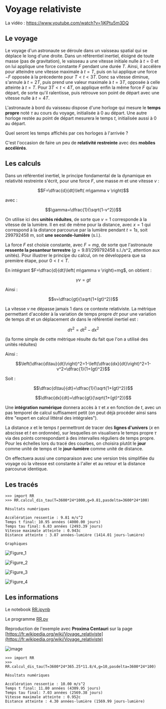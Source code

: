 # Voyage relativiste

La vidéo : https://www.youtube.com/watch?v=1jKPtu5m3DQ

## Le voyage

Le voyage d'un astronaute se déroule dans un vaisseau spatial qui se déplace le long d'une droite. Dans un référentiel inertiel, éloigné de toute masse (pas de gravitation), le vaisseau a une vitesse initiale nulle à $t=0$ et on lui applique une force constante $F$ pendant une durée $T$. Ainsi, il accélère pour atteindre une vitesse maximale à $t=T$, puis on lui applique une force $-F$ opposée à la précedente pour $T<t<3T$. Donc sa vitesse diminue, s'annule à $t=2T$, puis prend une valeur maximale à $t=3T$, opposée à celle atteinte à $t=T$. Pour $3T<t<4T$, on applique enfin la même force $F$ qu'au départ, de sorte qu'il ralentisse, puis retrouve son point de départ avec une vitesse nulle à $t=4T$.

L'astronaute à bord du vaisseau dispose d'une horloge qui mesure le **temps propre** noté $\tau$ au cours du voyage, initialisée à $0$ au départ. Une autre horloge restée au point de départ mesurera le temps $t$, initialisée aussi à $0$ au départ.

Quel seront les temps affichés par ces horloges à l'arrivée ?

C'est l'occasion de faire un peu de **relativité restreinte** avec des **mobiles accélérés**.

## Les calculs

Dans un référentiel inertiel, le principe fondamental de la dynamique en relativité restreinte s'écrit, pour une force $F$, une masse $m$ et une vitesse $v$ :

$$F=\dfrac{d}{dt}\left( m\gamma v \right)$$

avec :

$$\gamma=\dfrac{1}{\sqrt{1-v^2}}$$

On utilise ici des **unités réduites**, de sorte que $v=1$ corresponde à la vitesse de la lumière. Il en est de même pour la distance, avec $x=1$ qui correspond à la distance parcourue par la lumière pendant $t=1s$, soit $299792458$ m, soit **une seconde-lumière** (s.l.).

La force $F$ est choisie constante, avec $F=mg$, de sorte que l'astronaute **ressente la pesanteur terrestre** ($g=9.81/299792458$ s.l./s^2, attention aux unités). Pour illustrer le principe du calcul, on ne développera que sa première étape, pour $0<t<T$.

En intégrant $F=\dfrac{d}{dt}\left( m\gamma v \right)=mg$, on obtient :

$$\gamma v=gt$$

Ainsi :

$$v=\dfrac{gt}{\sqrt{1+(gt)^2}}$$

La vitesse $v$ ne dépasse jamais $1$ dans ce contexte relativiste. La métrique permettant d'accéder à la variation de temps propre $d\tau$ pour une variation de temps $dt$ et un déplacement $dx$ dans le référentiel inertiel est :

$$d\tau^2=dt^2-dx^2$$

(la forme simple de cette métrique résulte du fait que l'on a utilisé des unités réduites)

Ainsi :

$$\left(\dfrac{d\tau}{dt}\right)^2=1-\left(\dfrac{dx}{dt}\right)^2=1-v^2=\dfrac{1}{1+(gt)^2}$$

Soit :

$$\dfrac{d\tau}{dt}=\dfrac{1}{\sqrt{1+(gt)^2}}$$

$$\dfrac{dx}{dt}=\dfrac{gt}{\sqrt{1+(gt)^2}}$$

Une **intégration numérique** donnera accès à $\tau$ et $x$ en fonction de $t$, avec un pas temporel de calcul suffisament petit (on peut déjà procéder ainsi sans être "expert en calcul littéral des intégrales").

La distance $x$ et le temps $t$ permettront de tracer des **lignes d'univers** ($x$ en abscisse et $t$ en ordonnée), sur lesquelles on visualisera le temps propre $\tau$ via des points correspondant à des intervalles réguliers de temps propre. Pour les échelles lors du tracé des courbes, on choisira plutôt le **jour** comme unité de temps et le **jour-lumière** comme unité de distance.

On effectuera aussi une comparaison avec une version très simplifiée du voyage où la vitesse est constante à l'aller et au retour et la distance parcourue identique.

## Les tracés

```
>>> import RR
>>> RR.calcul_dis_tau(T=3600*24*1000,g=9.81,pasdelta=3600*24*100)

Résultats numériques

Accélération ressentie : 9.81 m/s^2
Temps t final: 10.95 années (4000.00 jours)
Temps tau final: 6.83 années (2493.39 jours)
Vitesse maximale atteinte : 0.943c
Distance atteinte : 3.87 années-lumière (1414.01 jours-lumière)

Graphiques
```

![Figure_1](https://github.com/user-attachments/assets/d5eaa4ab-e95b-48e7-9aa5-632f8e29282a)

![Figure_2](https://github.com/user-attachments/assets/b07f4b59-ac76-4579-b616-88e5f37482d4)

![Figure_3](https://github.com/user-attachments/assets/842f9e27-13b9-4540-aa1d-b7f4adf91bf9)

![Figure_4](https://github.com/user-attachments/assets/bf138780-ba55-45a1-9761-3c78a3d9385f)


## Les informations

Le notebook [RR.ipynb](RR.ipynb)

Le programme [RR.py](RR.py)

Reproduction de l'exemple avec **Proxima Centauri** sur la page [https://fr.wikipedia.org/wiki/Voyage_relativiste](https://fr.wikipedia.org/wiki/Voyage_relativiste)

![image](https://github.com/user-attachments/assets/d8b4cbaa-4344-4021-b3ff-b17b817fb569)

```
>>> import RR
>>> RR.calcul_dis_tau(T=3600*24*365.25*11.8/4,g=10,pasdelta=3600*24*100)

Résultats numériques

Accélération ressentie : 10.00 m/s^2
Temps t final: 11.80 années (4309.95 jours)
Temps tau final: 7.03 années (2569.38 jours)
Vitesse maximale atteinte : 0.952c
Distance atteinte : 4.30 années-lumière (1569.99 jours-lumière)
```
